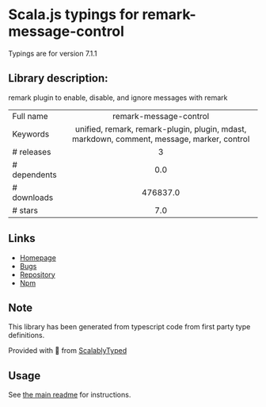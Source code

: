 
# Scala.js typings for remark-message-control

Typings are for version 7.1.1

## Library description:
remark plugin to enable, disable, and ignore messages with remark

|                    |                 |
| ------------------ | :-------------: |
| Full name          | remark-message-control |
| Keywords           | unified, remark, remark-plugin, plugin, mdast, markdown, comment, message, marker, control |
| # releases         | 3 |
| # dependents       | 0.0 |
| # downloads        | 476837.0 |
| # stars            | 7.0 |

## Links
- [Homepage](https://github.com/remarkjs/remark-message-control#readme)
- [Bugs](https://github.com/remarkjs/remark-message-control/issues)
- [Repository](https://github.com/remarkjs/remark-message-control)
- [Npm](https://www.npmjs.com/package/remark-message-control)
    


## Note
This library has been generated from typescript code from first party type definitions.

Provided with :purple_heart: from [ScalablyTyped](https://github.com/oyvindberg/ScalablyTyped)

## Usage
See [the main readme](../../readme.md) for instructions.



